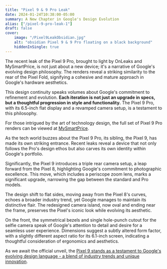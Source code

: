 ```yaml
---
title: "Pixel 9 & 9 Pro Leak"
date: 2024-01-24T10:38:00-05:00
summary: A New Chapter in Google's Design Evolution
alias: ["/pixel-9-pro-leak-1"]
draft: false
cover:
    image: "/Pixel9LeakObsidian.jpg"
    alt: "obsidian Pixel 9 & 9 Pro floating on a black background"
    hiddenInSingle: true
---
```


The recent leak of the Pixel 9 Pro, brought to light by OnLeaks and MySmartPrice, is not just about a new device; it's a narrative of Google's evolving design philosophy. The renders reveal a striking similarity to the rear of the Pixel Fold, signifying a cohesive and mature approach in Google's hardware aesthetics.

This design continuity speaks volumes about Google's commitment to refinement and evolution. **Each iteration is not just an upgrade in specs, but a thoughtful progression in style and functionality.** The Pixel 9 Pro, with its 6.5-inch flat display and a revamped camera setup, is a testament to this philosophy.

For those intrigued by the art of technology design, the full set of Pixel 9 Pro renders can be viewed at [MySmartPrice](https://www.mysmartprice.com/gear/pixel-9-pro-5k-renders-360-degree-video-exclusive/).

As the tech world buzzes about the Pixel 9 Pro, its sibling, the Pixel 9, has made its own striking entrance. Recent leaks reveal a device that not only follows the Pro's design ethos but also carves its own identity within Google's portfolio.

Significantly, the Pixel 9 introduces a triple rear camera setup, a leap forward from the Pixel 8, highlighting Google's commitment to photographic excellence. This move, which includes a periscope zoom lens, marks a significant upgrade, narrowing the gap between the standard and Pro models.

The design shift to flat sides, moving away from the Pixel 8's curves, echoes a broader industry trend, yet Google manages to maintain its distinctive flair. The redesigned camera island, now oval and ending near the frame, preserves the Pixel's iconic look while evolving its aesthetic.

On the front, the symmetrical bezels and single hole-punch cutout for the selfie camera speak of Google's attention to detail and desire for a seamless user experience. Dimensions suggest a subtly altered form factor, with a slightly different aspect ratio for its 6.1-inch screen, indicating a thoughtful consideration of ergonomics and aesthetics.

As we await the official unveil, the [Pixel 9 stands as a testament to Google's evolving design language - a blend of industry trends and unique innovation](https://9to5mac.com/2024/01/24/pixel-9-pro-design-vs-iphone-15/). 